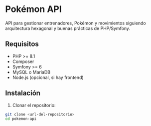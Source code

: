 # Pokémon API

API para gestionar entrenadores, Pokémon y movimientos siguiendo arquitectura hexagonal y buenas prácticas de PHP/Symfony.

## Requisitos

- PHP >= 8.1
- Composer
- Symfony >= 6
- MySQL o MariaDB
- Node.js (opcional, si hay frontend)

## Instalación

1. Clonar el repositorio:

```bash
git clone <url-del-repositorio>
cd pokemon-api
```
